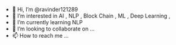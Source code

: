 - 👋 Hi, I’m @ravinder121289
- 👀 I’m interested in AI , NLP , Block Chain , ML , Deep Learning , 
- 🌱 I’m currently learning NLP
- 💞️ I’m looking to collaborate on ...
- 📫 How to reach me ...

<!---
ravinder121289/ravinder121289 is a ✨ special ✨ repository because its `README.md` (this file) appears on your GitHub profile.
You can click the Preview link to take a look at your changes.
--->
